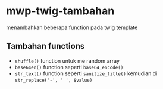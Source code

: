 # mwp-twig-tambahan
menambahkan beberapa function pada twig template

## Tambahan functions

- `shuffle()` function untuk me random array
- `base64en()` function seperti `base64_encode()`
- `str_text()` function seperti `sanitize_title()` kemudian di `str_replace('-', ' ', $value)`
